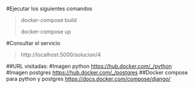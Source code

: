 #Ejecutar los siguientes comandos
> docker-compose build 
>
> docker-compose up
 

#Consultar el servicio
> http://localhost:5000/solucion/4



##URL visitadas:
#Imagen python
https://hub.docker.com/_/python
#Imagen postgres
https://hub.docker.com/_/postgres
##Docker compose para python y postgres
https://docs.docker.com/compose/django/


